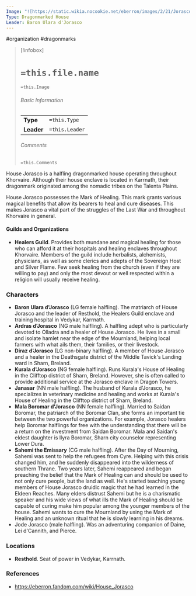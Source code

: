 ```yaml
---
Image: "![https://static.wikia.nocookie.net/eberron/images/2/21/Jorasco.jpg/revision/latest?cb=20220509100919|250](https://static.wikia.nocookie.net/eberron/images/2/21/Jorasco.jpg/revision/latest?cb=20220509100919)"
Type: Dragonmarked House
Leader: Baron Ulara d'Jorasco
---
```

 #organization #dragonmarks 

> [!infobox]
> # `=this.file.name`
> `=this.Image`
> ###### Basic Information
> |  |  |
> | ---- | ---- |
> | **Type** | `=this.Type` |
> | **Leader** | `=this.Leader` |
> ###### Comments
> `=this.Comments`

House Jorasco is a halfling dragonmarked house operating throughout Khorvaire. Although their house enclave is located in Karrnath, their dragonmark originated among the nomadic tribes on the Talenta Plains.

House Jorasco possesses the Mark of Healing. This mark grants various magical benefits that allow its bearers to heal and cure diseases. This makes Jorasco a vital part of the struggles of the Last War and throughout Khorvaire in general.

#### Guilds and Organizations

* **Healers Guild**. Provides both mundane and magical healing for those who can afford it at their hospitals and healing enclaves throughout Khorvaire. Members of the guild include herbalists, alchemists, physicians, as well as some clerics and adepts of the Sovereign Host and Silver Flame. Few seek healing from the church (even if they are willing to pay) and only the most devout or well respected within a religion will usually receive healing.

### Characters

* **Baron Ulara d'Jorasco** (LG female halfling). The matriarch of House Jorasco and the leader of Resthold, the Healers Guild enclave and training hospital in Vedykar, Karrnath.
* **Ardras d'Jorasco** (NG male halfling). A halfling adept who is particularly devoted to Olladra and a healer of House Jorasco. He lives in a small and isolate hamlet near the edge of the Mournland, helping local farmers with what ails them, their families, or their livestock.
* **Diraz d'Jorasco** (LG non-binary halfling). A member of House Jorasco and a healer in the Deathsgate district of the Middle Tavick's Landing ward in Sharn, Breland.
* **Kurala d'Jorasco** (NG female halfling). Runs Kurala's House of Healing in the Clifftop district of Sharn, Breland. However, she is often called to provide additional service at the Jorasco enclave in Dragon Towers.
* **Janasar** (NN male halfling). The husband of Kurala d'Jorasco, he specializes in veterinary medicine and healing and works at Kurala's House of Healing in the Clifftop district of Sharn, Breland.
* **Mala Boromar d'Jorasco** (NN female halfling). Married to Saidan Boromar, the patriarch of the Boromar Clan, she forms an important tie between the two powerful organizations. For example, Jorasco healers help Boromar halflings for free with the understanding that there will be a return on the investment from Saidan Boromar. Mala and Saidan's eldest daughter is Ilyra Boromar, Sharn city counselor representing Lower Dura.
* **Sahemi the Emissary** (CG male halfling). After the Day of Mourning, Sahemi was sent to help the refugees from Cyre. Helping with this crisis changed him, and he suddenly disappeared into the wilderness of southern Thrane. Two years later, Sahemi reappeared and began preaching the belief that the Mark of Healing can and should be used to not only cure people, but the land as well. He's started teaching young members of House Jorasco druidic magic that he had learned in the Eldeen Reaches. Many elders distrust Sahemi but he is a charismatic speaker and his wide views of what ills the Mark of Healing should be capable of curing make him popular among the younger members of the house. Sahemi wants to cure the Mournland by using the Mark of Healing and an unknown ritual that he is slowly learning in his dreams.
* Jode Jorasco (male halfling). Was an adventuring companion of Daine, Lei d'Cannith, and Pierce.

### Locations

* **Resthold**. Seat of power in Vedykar, Karrnath.

### References

* https://eberron.fandom.com/wiki/House_Jorasco

